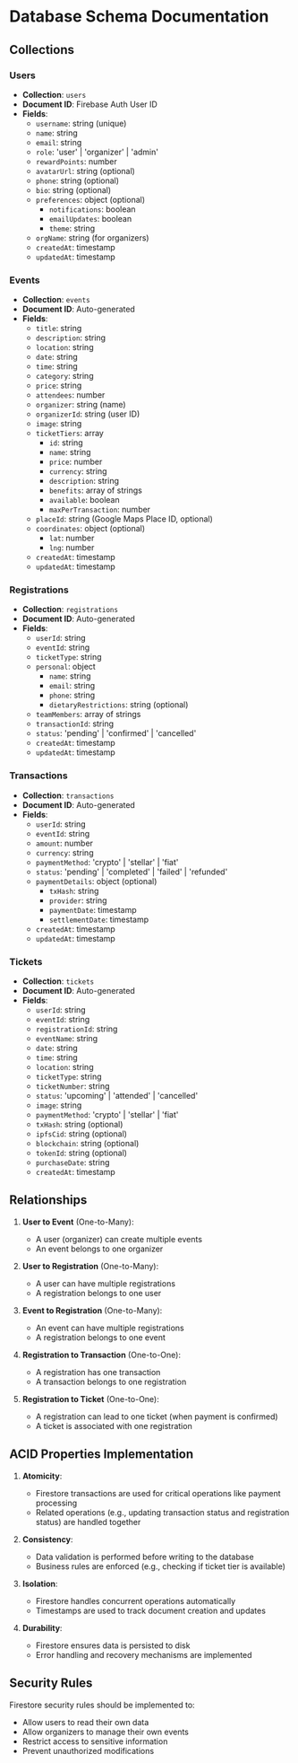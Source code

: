 
# Database Schema Documentation

## Collections

### Users
- **Collection**: `users`
- **Document ID**: Firebase Auth User ID
- **Fields**:
  - `username`: string (unique)
  - `name`: string
  - `email`: string
  - `role`: 'user' | 'organizer' | 'admin'
  - `rewardPoints`: number
  - `avatarUrl`: string (optional)
  - `phone`: string (optional)
  - `bio`: string (optional)
  - `preferences`: object (optional)
    - `notifications`: boolean
    - `emailUpdates`: boolean
    - `theme`: string
  - `orgName`: string (for organizers)
  - `createdAt`: timestamp
  - `updatedAt`: timestamp

### Events
- **Collection**: `events`
- **Document ID**: Auto-generated
- **Fields**:
  - `title`: string
  - `description`: string
  - `location`: string
  - `date`: string
  - `time`: string
  - `category`: string
  - `price`: string
  - `attendees`: number
  - `organizer`: string (name)
  - `organizerId`: string (user ID)
  - `image`: string
  - `ticketTiers`: array
    - `id`: string
    - `name`: string
    - `price`: number
    - `currency`: string
    - `description`: string
    - `benefits`: array of strings
    - `available`: boolean
    - `maxPerTransaction`: number
  - `placeId`: string (Google Maps Place ID, optional)
  - `coordinates`: object (optional)
    - `lat`: number
    - `lng`: number
  - `createdAt`: timestamp
  - `updatedAt`: timestamp

### Registrations
- **Collection**: `registrations`
- **Document ID**: Auto-generated
- **Fields**:
  - `userId`: string
  - `eventId`: string
  - `ticketType`: string
  - `personal`: object
    - `name`: string
    - `email`: string
    - `phone`: string
    - `dietaryRestrictions`: string (optional)
  - `teamMembers`: array of strings
  - `transactionId`: string
  - `status`: 'pending' | 'confirmed' | 'cancelled'
  - `createdAt`: timestamp
  - `updatedAt`: timestamp

### Transactions
- **Collection**: `transactions`
- **Document ID**: Auto-generated
- **Fields**:
  - `userId`: string
  - `eventId`: string
  - `amount`: number
  - `currency`: string
  - `paymentMethod`: 'crypto' | 'stellar' | 'fiat'
  - `status`: 'pending' | 'completed' | 'failed' | 'refunded'
  - `paymentDetails`: object (optional)
    - `txHash`: string
    - `provider`: string
    - `paymentDate`: timestamp
    - `settlementDate`: timestamp
  - `createdAt`: timestamp
  - `updatedAt`: timestamp

### Tickets
- **Collection**: `tickets`
- **Document ID**: Auto-generated
- **Fields**:
  - `userId`: string
  - `eventId`: string
  - `registrationId`: string
  - `eventName`: string
  - `date`: string
  - `time`: string
  - `location`: string
  - `ticketType`: string
  - `ticketNumber`: string
  - `status`: 'upcoming' | 'attended' | 'cancelled'
  - `image`: string
  - `paymentMethod`: 'crypto' | 'stellar' | 'fiat'
  - `txHash`: string (optional)
  - `ipfsCid`: string (optional)
  - `blockchain`: string (optional)
  - `tokenId`: string (optional)
  - `purchaseDate`: string
  - `createdAt`: timestamp

## Relationships

1. **User to Event** (One-to-Many):
   - A user (organizer) can create multiple events
   - An event belongs to one organizer

2. **User to Registration** (One-to-Many):
   - A user can have multiple registrations
   - A registration belongs to one user

3. **Event to Registration** (One-to-Many):
   - An event can have multiple registrations
   - A registration belongs to one event

4. **Registration to Transaction** (One-to-One):
   - A registration has one transaction
   - A transaction belongs to one registration

5. **Registration to Ticket** (One-to-One):
   - A registration can lead to one ticket (when payment is confirmed)
   - A ticket is associated with one registration

## ACID Properties Implementation

1. **Atomicity**: 
   - Firestore transactions are used for critical operations like payment processing
   - Related operations (e.g., updating transaction status and registration status) are handled together

2. **Consistency**: 
   - Data validation is performed before writing to the database
   - Business rules are enforced (e.g., checking if ticket tier is available)

3. **Isolation**: 
   - Firestore handles concurrent operations automatically
   - Timestamps are used to track document creation and updates

4. **Durability**: 
   - Firestore ensures data is persisted to disk
   - Error handling and recovery mechanisms are implemented

## Security Rules

Firestore security rules should be implemented to:
- Allow users to read their own data
- Allow organizers to manage their own events
- Restrict access to sensitive information
- Prevent unauthorized modifications
